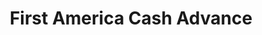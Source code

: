 ---
title: First America Cash Advance
slug: first-america-cash-advance
updated-on: '2024-05-30T13:44:31.749Z'
created-on: '2024-05-30T13:41:46.671Z'
published-on: '2024-05-30T13:54:32.469Z'
f_city-state-2:
- cms/city/ocala-fl.md
- cms/city/inverness-fl.md
- cms/city/circleville-oh.md
- cms/city/toledo-oh.md
- cms/city/lehigh-acres-fl.md
- cms/city/fort-smith-ar.md
- cms/city/kissimmee-fl.md
- cms/city/dothan-al.md
- cms/city/brooksville-fl.md
- cms/city/conyers-ga.md
- cms/city/youngstown-oh.md
- cms/city/campbell-oh.md
- cms/city/maryville-tn.md
- cms/city/cleveland-tn.md
- cms/city/leesburg-fl.md
- cms/city/enterprise-al.md
- cms/city/montgomery-al.md
- cms/city/monticello-ar.md
- cms/city/russellville-ar.md
- cms/city/hope-ar.md
- cms/city/wynne-ar.md
- cms/city/jonesboro-ar.md
- cms/city/texarkana-ar.md
- cms/city/malvern-ar.md
- cms/city/fayetteville-ar.md
- cms/city/blytheville-ar.md
- cms/city/memphis-ar.md
- cms/city/stuttgart-ar.md
- cms/city/conway-ar.md
- cms/city/springdale-ar.md
- cms/city/paragould-ar.md
- cms/city/jacksonville-ar.md
- cms/city/magnolia-ar.md
- cms/city/searcy-ar.md
- cms/city/camden-ar.md
- cms/city/pocahontas-ar.md
- cms/city/brighton-co.md
- cms/city/fountain-co.md
- cms/city/sterling-co.md
- cms/city/longmont-co.md
- cms/city/pueblo-co.md
- cms/city/aurora-co.md
- cms/city/greeley-co.md
- cms/city/collins-co.md
- cms/city/belleview-fl.md
- cms/city/lakeland-fl.md
- cms/city/marianna-fl.md
- cms/city/starke-fl.md
- cms/city/petersburg-fl.md
- cms/city/pensacola-fl.md
- cms/city/tallahassee-fl.md
- cms/city/sarasota-fl.md
- cms/city/apopka-fl.md
- cms/city/casselberry-fl.md
- cms/city/deland-fl.md
- cms/city/fitzgerald-ga.md
- cms/city/toccoa-ga.md
- cms/city/commerce-ga.md
- cms/city/perry-ga.md
- cms/city/newnan-ga.md
- cms/city/sandersville-ga.md
- cms/city/jesup-ga.md
- cms/city/cedartown-ga.md
- cms/city/gainesville-ga.md
- cms/city/decatur-ga.md
- cms/city/griffin-ga.md
- cms/city/tifton-ga.md
- cms/city/chatsworth-ga.md
- cms/city/blakely-ga.md
- cms/city/mableton-ga.md
- cms/city/brunswick-ga.md
- cms/city/americus-ga.md
- cms/city/milledgeville-ga.md
- cms/city/cordele-ga.md
- cms/city/moultrie-ga.md
- cms/city/hinesville-ga.md
- cms/city/lagrange-ga.md
- cms/city/vidalia-ga.md
- cms/city/albany-ga.md
- cms/city/covington-ga.md
- cms/city/augusta-ga.md
- cms/city/dalton-ga.md
- cms/city/douglasville-ga.md
- cms/city/valdosta-ga.md
- cms/city/dublin-ga.md
- cms/city/calhoun-ga.md
- cms/city/douglas-ga.md
- cms/city/marietta-ga.md
- cms/city/jonesboro-ga.md
- cms/city/waycross-ga.md
- cms/city/thomasville-ga.md
- cms/city/savannah-ga.md
- cms/city/columbus-ga.md
- cms/city/lawrenceville-ga.md
- cms/city/macon-ga.md
- cms/city/cartersville-ga.md
- cms/city/bainbridge-ga.md
- cms/city/harrodsburg-ky.md
- cms/city/berea-ky.md
- cms/city/ashland-ky.md
- cms/city/paintsville-ky.md
- cms/city/corbin-ky.md
- cms/city/nicholasville-ky.md
- cms/city/henderson-ky.md
- cms/city/mayfield-ky.md
- cms/city/paducah-ky.md
- cms/city/murray-ky.md
- cms/city/somerset-ky.md
- cms/city/fostoria-oh.md
- cms/city/masury-oh.md
- cms/city/rittman-oh.md
- cms/city/kenton-oh.md
- cms/city/eaton-oh.md
- cms/city/urbana-oh.md
- cms/city/fairborn-oh.md
- cms/city/belpre-oh.md
- cms/city/steubenville-oh.md
- cms/city/napoleon-oh.md
- cms/city/bucyrus-oh.md
- cms/city/ashtabula-oh.md
- cms/city/brunswick-oh.md
- cms/city/delaware-oh.md
- cms/city/xenia-oh.md
- cms/city/springfield-oh.md
- cms/city/middletown-oh.md
- cms/city/fairfield-oh.md
- cms/city/warren-oh.md
- cms/city/chillicothe-oh.md
- cms/city/logan-oh.md
- cms/city/conneaut-oh.md
- cms/city/zanesville-oh.md
- cms/city/lancaster-oh.md
- cms/city/troy-oh.md
- cms/city/fremont-oh.md
- cms/city/bellefontaine-oh.md
- cms/city/lima-oh.md
- cms/city/newark-oh.md
- cms/city/mansfield-oh.md
- cms/city/philadelphia-oh.md
- cms/city/alliance-oh.md
- cms/city/canton-oh.md
- cms/city/akron-oh.md
- cms/city/hamilton-oh.md
- cms/city/gallipolis-oh.md
- cms/city/mustang-ok.md
- cms/city/reno-ok.md
- cms/city/ada-ok.md
- cms/city/sapulpa-ok.md
- cms/city/shawnee-ok.md
- cms/city/duncan-ok.md
- cms/city/stillwater-ok.md
- cms/city/claremore-ok.md
- cms/city/tahlequah-ok.md
- cms/city/lawton-ok.md
- cms/city/bartlesville-ok.md
- cms/city/chickasha-ok.md
- cms/city/muskogee-ok.md
- cms/city/altus-ok.md
- cms/city/sweetwater-tn.md
- cms/city/dayton-tn.md
- cms/city/phenix-city-al.md
- cms/city/forrest-city-ar.md
- cms/city/el-dorado-ar.md
- cms/city/little-rock-ar.md
- cms/city/mountain-home-ar.md
- cms/city/pine-bluff-ar.md
- cms/city/fort-morgan-co.md
- cms/city/commerce-city-co.md
- cms/city/colorado-springs-co.md
- cms/city/live-oak-fl.md
- cms/city/lake-city-fl.md
- cms/city/orange-park-fl.md
- cms/city/daytona-beach-fl.md
- cms/city/haines-city-fl.md
- cms/city/panama-city-fl.md
- cms/city/union-city-ga.md
- cms/city/stone-mountain-ga.md
- cms/city/warner-robins-ga.md
- cms/city/van-wert-oh.md
- cms/city/broken-arrow-ok.md
- cms/city/la-follette-tn.md
- cms/city/hot-spgs-nationl-prk-ar.md
- cms/city/owensboro-ky.md
- cms/city/harrison-ar.md
- cms/city/palm-bay-fl.md
- cms/city/perry-fl.md
f_locations:
- cms/payday-loan/first-america-cash-advance-18094.md
- cms/payday-loan/first-america-cash-advance-18095.md
- cms/payday-loan/first-america-cash-advance-18096.md
- cms/payday-loan/first-america-cash-advance-18097.md
- cms/payday-loan/first-america-cash-advance-18098.md
- cms/payday-loan/first-america-cash-advance-18099.md
- cms/payday-loan/first-america-cash-advance-18100.md
- cms/payday-loan/first-america-cash-advance-18101.md
- cms/payday-loan/first-america-cash-advance-18102.md
- cms/payday-loan/first-america-cash-advance-18103.md
- cms/payday-loan/first-america-cash-advance-18104.md
- cms/payday-loan/first-america-cash-advance-18105.md
- cms/payday-loan/first-america-cash-advance-18106.md
- cms/payday-loan/first-america-cash-advance-18107.md
- cms/payday-loan/first-america-cash-advance-18108.md
- cms/payday-loan/first-america-cash-advance-18109.md
- cms/payday-loan/first-america-cash-advance-18110.md
- cms/payday-loan/first-america-cash-advance-18111.md
- cms/payday-loan/first-america-cash-advance-18112.md
- cms/payday-loan/first-america-cash-advance-18113.md
- cms/payday-loan/first-america-cash-advance-18114.md
- cms/payday-loan/first-america-cash-advance-18115.md
- cms/payday-loan/first-america-cash-advance-18116.md
- cms/payday-loan/first-america-cash-advance-18117.md
- cms/payday-loan/first-america-cash-advance-18118.md
- cms/payday-loan/first-america-cash-advance-18119.md
- cms/payday-loan/first-america-cash-advance-18120.md
- cms/payday-loan/first-america-cash-advance-18121.md
- cms/payday-loan/first-america-cash-advance-18122.md
- cms/payday-loan/first-america-cash-advance-18123.md
- cms/payday-loan/first-america-cash-advance-18124.md
- cms/payday-loan/first-america-cash-advance-18125.md
- cms/payday-loan/first-america-cash-advance-18126.md
- cms/payday-loan/first-america-cash-advance-18127.md
- cms/payday-loan/first-america-cash-advance-18128.md
- cms/payday-loan/first-america-cash-advance-18129.md
- cms/payday-loan/first-america-cash-advance-18130.md
- cms/payday-loan/first-america-cash-advance-18131.md
- cms/payday-loan/first-america-cash-advance-18132.md
- cms/payday-loan/first-america-cash-advance-18133.md
- cms/payday-loan/first-america-cash-advance-18134.md
- cms/payday-loan/first-america-cash-advance-18135.md
- cms/payday-loan/first-america-cash-advance-18136.md
- cms/payday-loan/first-america-cash-advance-18137.md
- cms/payday-loan/first-america-cash-advance-18138.md
- cms/payday-loan/first-america-cash-advance-18139.md
- cms/payday-loan/first-america-cash-advance-18140.md
- cms/payday-loan/first-america-cash-advance-18141.md
- cms/payday-loan/first-america-cash-advance-18142.md
- cms/payday-loan/first-america-cash-advance-18143.md
- cms/payday-loan/first-america-cash-advance-18144.md
- cms/payday-loan/first-america-cash-advance-18145.md
- cms/payday-loan/first-america-cash-advance-18146.md
- cms/payday-loan/first-america-cash-advance-18147.md
- cms/payday-loan/first-america-cash-advance-18148.md
- cms/payday-loan/first-america-cash-advance-18149.md
- cms/payday-loan/first-america-cash-advance-18150.md
- cms/payday-loan/first-america-cash-advance-18151.md
- cms/payday-loan/first-america-cash-advance-18152.md
- cms/payday-loan/first-america-cash-advance-18153.md
- cms/payday-loan/first-america-cash-advance-18154.md
- cms/payday-loan/first-america-cash-advance-18155.md
- cms/payday-loan/first-america-cash-advance-18156.md
- cms/payday-loan/first-america-cash-advance-18157.md
- cms/payday-loan/first-america-cash-advance-18158.md
- cms/payday-loan/first-america-cash-advance-18159.md
- cms/payday-loan/first-america-cash-advance-18160.md
- cms/payday-loan/first-america-cash-advance-18161.md
- cms/payday-loan/first-america-cash-advance-18162.md
- cms/payday-loan/first-america-cash-advance-18163.md
- cms/payday-loan/first-america-cash-advance-18164.md
- cms/payday-loan/first-america-cash-advance-18165.md
- cms/payday-loan/first-america-cash-advance-18166.md
- cms/payday-loan/first-america-cash-advance-18167.md
- cms/payday-loan/first-america-cash-advance-18168.md
- cms/payday-loan/first-america-cash-advance-18169.md
- cms/payday-loan/first-america-cash-advance-18170.md
- cms/payday-loan/first-america-cash-advance-18171.md
- cms/payday-loan/first-america-cash-advance-18172.md
- cms/payday-loan/first-america-cash-advance-18173.md
- cms/payday-loan/first-america-cash-advance-18174.md
- cms/payday-loan/first-america-cash-advance-18175.md
- cms/payday-loan/first-america-cash-advance-18176.md
- cms/payday-loan/first-america-cash-advance-18177.md
- cms/payday-loan/first-america-cash-advance-18178.md
- cms/payday-loan/first-america-cash-advance-18179.md
- cms/payday-loan/first-america-cash-advance-18180.md
- cms/payday-loan/first-america-cash-advance-18181.md
- cms/payday-loan/first-america-cash-advance-18182.md
- cms/payday-loan/first-america-cash-advance-18183.md
- cms/payday-loan/first-america-cash-advance-18184.md
- cms/payday-loan/first-america-cash-advance-18185.md
- cms/payday-loan/first-america-cash-advance-18186.md
- cms/payday-loan/first-america-cash-advance-18187.md
- cms/payday-loan/first-america-cash-advance-18188.md
- cms/payday-loan/first-america-cash-advance-18189.md
- cms/payday-loan/first-america-cash-advance-18190.md
- cms/payday-loan/first-america-cash-advance-18191.md
- cms/payday-loan/first-america-cash-advance-18192.md
- cms/payday-loan/first-america-cash-advance-18193.md
- cms/payday-loan/first-america-cash-advance-18194.md
- cms/payday-loan/first-america-cash-advance-18195.md
- cms/payday-loan/first-america-cash-advance-18196.md
- cms/payday-loan/first-america-cash-advance-18197.md
- cms/payday-loan/first-america-cash-advance-18198.md
- cms/payday-loan/first-america-cash-advance-18199.md
- cms/payday-loan/first-america-cash-advance-18200.md
- cms/payday-loan/first-america-cash-advance-18201.md
- cms/payday-loan/first-america-cash-advance-18202.md
- cms/payday-loan/first-america-cash-advance-18203.md
- cms/payday-loan/first-america-cash-advance-18204.md
- cms/payday-loan/first-america-cash-advance-18205.md
- cms/payday-loan/first-america-cash-advance-18206.md
- cms/payday-loan/first-america-cash-advance-18207.md
- cms/payday-loan/first-america-cash-advance-18208.md
- cms/payday-loan/first-america-cash-advance-18209.md
- cms/payday-loan/first-america-cash-advance-18210.md
- cms/payday-loan/first-america-cash-advance-18211.md
- cms/payday-loan/first-america-cash-advance-18212.md
- cms/payday-loan/first-america-cash-advance-18213.md
- cms/payday-loan/first-america-cash-advance-18214.md
- cms/payday-loan/first-america-cash-advance-18215.md
- cms/payday-loan/first-america-cash-advance-18216.md
- cms/payday-loan/first-america-cash-advance-18217.md
- cms/payday-loan/first-america-cash-advance-18218.md
- cms/payday-loan/first-america-cash-advance-18219.md
- cms/payday-loan/first-america-cash-advance-18220.md
- cms/payday-loan/first-america-cash-advance-18221.md
- cms/payday-loan/first-america-cash-advance-18222.md
- cms/payday-loan/first-america-cash-advance-18223.md
- cms/payday-loan/first-america-cash-advance-18224.md
- cms/payday-loan/first-america-cash-advance-18225.md
- cms/payday-loan/first-america-cash-advance-18226.md
- cms/payday-loan/first-america-cash-advance-18227.md
- cms/payday-loan/first-america-cash-advance-18228.md
- cms/payday-loan/first-america-cash-advance-18229.md
- cms/payday-loan/first-america-cash-advance-18230.md
- cms/payday-loan/first-america-cash-advance-18231.md
- cms/payday-loan/first-america-cash-advance-18232.md
- cms/payday-loan/first-america-cash-advance-18233.md
- cms/payday-loan/first-america-cash-advance-18234.md
- cms/payday-loan/first-america-cash-advance-18235.md
- cms/payday-loan/first-america-cash-advance-18236.md
- cms/payday-loan/first-america-cash-advance-18237.md
- cms/payday-loan/first-america-cash-advance-18238.md
- cms/payday-loan/first-america-cash-advance-18239.md
- cms/payday-loan/first-america-cash-advance-18240.md
- cms/payday-loan/first-america-cash-advance-18241.md
- cms/payday-loan/first-america-cash-advance-18242.md
- cms/payday-loan/first-america-cash-advance-18243.md
- cms/payday-loan/first-america-cash-advance-18244.md
- cms/payday-loan/first-america-cash-advance-18245.md
- cms/payday-loan/first-america-cash-advance-18246.md
- cms/payday-loan/first-america-cash-advance-18247.md
- cms/payday-loan/first-america-cash-advance-18248.md
- cms/payday-loan/first-america-cash-advance-18249.md
- cms/payday-loan/first-america-cash-advance-18250.md
- cms/payday-loan/first-america-cash-advance-18251.md
- cms/payday-loan/first-america-cash-advance-18252.md
- cms/payday-loan/first-america-cash-advance-18253.md
- cms/payday-loan/first-america-cash-advance-18254.md
- cms/payday-loan/first-america-cash-advance-18255.md
- cms/payday-loan/first-america-cash-advance-18256.md
- cms/payday-loan/first-america-cash-advance-18257.md
- cms/payday-loan/first-america-cash-advance-18258.md
- cms/payday-loan/first-america-cash-advance-18259.md
- cms/payday-loan/first-america-cash-advance-18260.md
- cms/payday-loan/first-america-cash-advance-18261.md
- cms/payday-loan/first-america-cash-advance-18262.md
- cms/payday-loan/first-america-cash-advance-18263.md
- cms/payday-loan/first-america-cash-advance-18264.md
- cms/payday-loan/first-america-cash-advance-18265.md
- cms/payday-loan/first-america-cash-advance-18266.md
- cms/payday-loan/first-america-cash-advance-18267.md
- cms/payday-loan/first-america-cash-advance-18268.md
- cms/payday-loan/first-america-cash-advance-18269.md
- cms/payday-loan/first-america-cash-advance-18270.md
- cms/payday-loan/first-america-cash-advance-18271.md
- cms/payday-loan/first-america-cash-advance-18272.md
- cms/payday-loan/first-america-cash-advance-18273.md
- cms/payday-loan/first-america-cash-advance-18274.md
- cms/payday-loan/first-america-cash-advance-18275.md
- cms/payday-loan/first-america-cash-advance-18276.md
- cms/payday-loan/first-america-cash-advance-18277.md
- cms/payday-loan/first-america-cash-advance-18278.md
- cms/payday-loan/first-america-cash-advance-18279.md
- cms/payday-loan/first-america-cash-advance-18280.md
- cms/payday-loan/first-america-cash-advance-18281.md
- cms/payday-loan/first-america-cash-advance-18282.md
- cms/payday-loan/first-america-cash-advance-18283.md
- cms/payday-loan/first-america-cash-advance-18284.md
- cms/payday-loan/first-america-cash-advance-18285.md
- cms/payday-loan/first-america-cash-advance-18286.md
- cms/payday-loan/first-america-cash-advance-18287.md
- cms/payday-loan/first-america-cash-advance-18288.md
- cms/payday-loan/first-america-cash-advance-18289.md
- cms/payday-loan/first-america-cash-advance-18290.md
- cms/payday-loan/first-america-cash-advance-18291.md
- cms/payday-loan/first-america-cash-advance-18292.md
- cms/payday-loan/first-america-cash-advance-18293.md
- cms/payday-loan/first-america-cash-advance-18294.md
- cms/payday-loan/first-america-cash-advance-18295.md
- cms/payday-loan/first-america-cash-advance-18296.md
- cms/payday-loan/first-america-cash-advance-18297.md
- cms/payday-loan/first-america-cash-advance-18298.md
- cms/payday-loan/first-america-cash-advance-18299.md
- cms/payday-loan/first-america-cash-advance-18300.md
- cms/payday-loan/first-america-cash-advance-18301.md
- cms/payday-loan/first-america-cash-advance-18302.md
- cms/payday-loan/first-america-cash-advance-18303.md
- cms/payday-loan/first-america-cash-advance-18304.md
- cms/payday-loan/first-america-cash-advance-18305.md
- cms/payday-loan/first-america-cash-advance-18306.md
- cms/payday-loan/first-america-cash-advance-18307.md
- cms/payday-loan/first-america-cash-advance-18308.md
- cms/payday-loan/first-america-cash-advance-18309.md
- cms/payday-loan/first-america-cash-advance-18310.md
- cms/payday-loan/first-america-cash-advance-18311.md
- cms/payday-loan/first-america-cash-advance-18312.md
- cms/payday-loan/first-america-cash-advance-18313.md
- cms/payday-loan/first-america-cash-advance-18314.md
- cms/payday-loan/first-america-cash-advance-18315.md
- cms/payday-loan/first-america-cash-advance-18316.md
- cms/payday-loan/first-america-cash-advance-18317.md
- cms/payday-loan/first-america-cash-advance-18318.md
- cms/payday-loan/first-america-cash-advance-18319.md
- cms/payday-loan/first-america-cash-advance-18320.md
- cms/payday-loan/first-america-cash-advance-18321.md
- cms/payday-loan/first-america-cash-advance-18322.md
- cms/payday-loan/first-america-cash-advance-18323.md
- cms/payday-loan/first-america-cash-advance-18324.md
- cms/payday-loan/first-america-cash-advance-18325.md
- cms/payday-loan/first-america-cash-advance-18326.md
- cms/payday-loan/first-america-cash-advance-18327.md
- cms/payday-loan/first-america-cash-advance-18328.md
- cms/payday-loan/first-america-cash-advance-18329.md
- cms/payday-loan/first-america-cash-advance-18330.md
- cms/payday-loan/first-america-cash-advance-18331.md
- cms/payday-loan/first-america-cash-advance-18332.md
- cms/payday-loan/first-america-cash-advance-18333.md
- cms/payday-loan/first-america-cash-advance-18334.md
- cms/payday-loan/first-america-cash-advance-18335.md
- cms/payday-loan/first-america-cash-advance-18336.md
- cms/payday-loan/first-america-cash-advance-18337.md
- cms/payday-loan/first-america-cash-advance-18338.md
- cms/payday-loan/first-america-cash-advance-18339.md
- cms/payday-loan/first-america-cash-advance-18340.md
- cms/payday-loan/first-america-cash-advance-18341.md
- cms/payday-loan/first-america-cash-advance-18342.md
- cms/payday-loan/first-america-cash-advance-18343.md
- cms/payday-loan/first-america-cash-advance-18344.md
- cms/payday-loan/first-america-cash-advance-18345.md
- cms/payday-loan/first-america-cash-advance-18346.md
- cms/payday-loan/first-america-cash-advance-18347.md
- cms/payday-loan/first-america-cash-advance-18348.md
- cms/payday-loan/first-america-cash-advance-18349.md
- cms/payday-loan/first-america-cash-advance-18350.md
- cms/payday-loan/first-america-cash-advance-18351.md
- cms/payday-loan/first-america-cash-advance-18352.md
- cms/payday-loan/first-america-cash-advance-18353.md
- cms/payday-loan/first-america-cash-advance-18354.md
- cms/payday-loan/first-america-cash-advance-18355.md
- cms/payday-loan/first-america-cash-advance-18356.md
- cms/payday-loan/first-america-cash-advance-18357.md
- cms/payday-loan/first-america-cash-advance-18358.md
- cms/payday-loan/first-america-cash-advance-18359.md
- cms/payday-loan/first-america-cash-advance-18360.md
- cms/payday-loan/first-america-cash-advance-18361.md
- cms/payday-loan/first-america-cash-advance-18362.md
- cms/payday-loan/first-america-cash-advance-18363.md
- cms/payday-loan/first-america-cash-advance-18364.md
- cms/payday-loan/first-america-cash-advance-18365.md
- cms/payday-loan/first-america-cash-advance-18366.md
- cms/payday-loan/first-america-cash-advance-18367.md
- cms/payday-loan/first-america-cash-advance-18368.md
- cms/payday-loan/first-america-cash-advance-18369.md
- cms/payday-loan/first-america-cash-advance-18370.md
- cms/payday-loan/first-america-cash-advance-18371.md
- cms/payday-loan/first-america-cash-advance-18372.md
- cms/payday-loan/first-america-cash-advance-18373.md
- cms/payday-loan/first-america-cash-advance-18374.md
- cms/payday-loan/first-america-cash-advance-18375.md
- cms/payday-loan/first-america-cash-advance-18376.md
- cms/payday-loan/first-america-cash-advance-18377.md
- cms/payday-loan/first-america-cash-advance-18378.md
- cms/payday-loan/first-america-cash-advance-18379.md
- cms/payday-loan/first-america-cash-advance-18380.md
- cms/payday-loan/first-america-cash-advance-18381.md
- cms/payday-loan/first-america-cash-advance-18382.md
- cms/payday-loan/first-america-cash-advance-18383.md
- cms/payday-loan/first-america-cash-advance-18384.md
- cms/payday-loan/first-america-cash-advance-18385.md
- cms/payday-loan/first-america-cash-advance-18386.md
- cms/payday-loan/first-america-cash-advance-18387.md
- cms/payday-loan/first-america-cash-advance-18388.md
- cms/payday-loan/first-america-cash-advance-18389.md
- cms/payday-loan/first-america-cash-advance-18390.md
- cms/payday-loan/first-america-cash-advance-18391.md
- cms/payday-loan/first-america-cash-advance-18392.md
- cms/payday-loan/first-america-cash-advance-18393.md
- cms/payday-loan/first-america-cash-advance-18394.md
- cms/payday-loan/first-america-cash-advance-18395.md
- cms/payday-loan/first-america-cash-advance-18396.md
- cms/payday-loan/first-america-cash-advance-18397.md
- cms/payday-loan/first-america-cash-advance-18398.md
- cms/payday-loan/first-america-cash-advance-18399.md
f_states:
- cms/state/florida.md
- cms/state/ohio.md
- cms/state/arkansas.md
- cms/state/alabama.md
- cms/state/georgia.md
- cms/state/tennessee.md
- cms/state/colorado.md
- cms/state/kentucky.md
- cms/state/oklahoma.md
layout: '[company].html'
tags: company
---